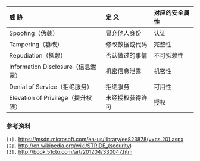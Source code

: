 |  **威 胁**  |  **定 义**  |  **对应的安全属性** |
|:--------------|:--------------|:---------------------------|
|  Spoofing（伪装）    |  冒充他人身份  |  认证  |
|  Tampering（篡改）   |  修改数据或代码 |  完整性 |
|  Repudiation（抵赖） |  否认做过的事情 |  不可抵赖性   |
|  Information Disclosure（信息泄露） |  机密信息泄露  |  机密性 |
|  Denial of Service（拒绝服务） |  拒绝服务    |  可用性 |
|  Elevation of Privilege（提升权限）    |  未经授权获得许可    |  授权  |



### 参考资料 ###
`[1].` https://msdn.microsoft.com/en-us/library/ee823878(v=cs.20).aspx<br>
<code>[2].</code> <a href='http://en.wikipedia.org/wiki/STRIDE_(security'>http://en.wikipedia.org/wiki/STRIDE_(security</a>)<br>
<code>[3].</code> <a href='http://book.51cto.com/art/201204/330047.htm'>http://book.51cto.com/art/201204/330047.htm</a><br>